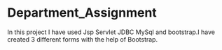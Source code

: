 # <h1> Department_Assignment </h1>
In this project I have used Jsp Servlet JDBC MySql and bootstrap.I have created 3 different forms with the help of Bootstrap.

